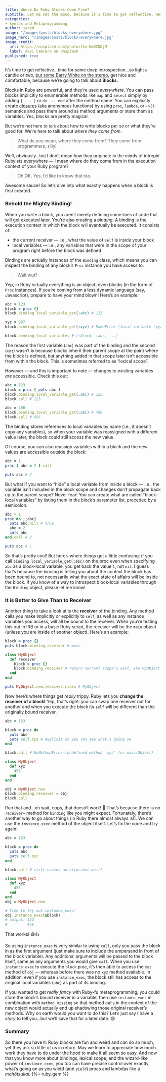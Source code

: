 ```yaml
---
title: Where Do Ruby Blocks Come From?
subtitle: Let me set the mood, because it’s time to get reflective. Here’s your primer on block bindings, local variables, receivers, and more.
categories:
- Syntax and Metaprogramming
author: jared
image: "/images/posts/blocks-everywhere.jpg"
image_hero: "/images/posts/blocks-everywhere.jpg"
image_credit:
  url: https://unsplash.com/photos/kn-UmDZQDjM
  label: Xavi Cabrera on Unsplash
published: true
---
```


It’s time to get reflective…time for some deep introspection…so light a candle or two, [put some Barry White on the stereo](https://www.youtube.com/watch?v=VdbNoXrbUFY), get nice and comfortable, because we’re going to talk about **Blocks**.

Blocks in Ruby are powerful, and they’re used _everywhere_. You can pass blocks implicitly to enumerable methods like `map` and `select` simply by adding `{ ... }` or `do ... end` after the method name. You can explicitly create [closures](https://en.wikipedia.org/wiki/Closure_(computer_programming)) (aka anonymous functions) by using `proc`, `lambda`, or `->()` semantics and pass them around as method arguments or store them as variables. Yes, blocks are pretty magical.

But we’re not here to talk about how to write blocks per se or what they’re good for. We’re here to talk about _where they come from_.

> What do you mean, where they come from? They come from programmers, silly!

Well, obviously…but I don’t mean how they originate in the minds of intrepid Rubyists everywhere — I mean where do they come from in the execution context of your Ruby program?

> Oh OK. Yes, I’d like to know that too.

Awesome sauce! So let’s dive into what exactly happens when a block is first created.

### Behold the Mighty Binding!

When you write a block, you aren’t merely defining some lines of code that will get executed later. You’re also creating a _binding_. A binding is the execution context in which the block will eventually be executed. It consists of:

* the current receiver — i.e., what the value of `self` is inside your block
* local variables — i.e., any variables that were in the scope of your program right before the block was defined

Bindings are actually instances of the `Binding` class, which means you can inspect the binding of any block’s `Proc` instance you have access to.

> Wait wut?

Yep, in Ruby virtually everything is an object, even blocks (in the form of `Proc` instances). If you’re coming from a less dynamic language (say, Javascript), prepare to have your mind blown! Here’s an example:

```ruby
abc = 123
block = proc {}
block.binding.local_variable_get(:abc) # 123

xyz = 987
block.binding.local_variable_get(:xyz) # NameError (local variable `xyz' is not defined for #<Binding>)

block.binding.local_variables # [:block, :abc, ...]
```

The reason the first variable (`abc`) was part of the binding and the second (`xyz`) wasn’t is because blocks inherit their parent scope at the point where the block is defined, but anything added in that scope later isn’t accessible from within the block. This is sometimes referred to as “lexical scope”.

However — and this is important to note — changes to existing variables *are* accessible. Check this out:

```ruby
abc = 123
block = proc { puts abc }
block.binding.local_variable_get(:abc) # 123
block.call # 123

abc = 456
block.binding.local_variable_get(:abc) # 456
block.call # 456
```

The binding stores references to local variables by name (i.e., it doesn’t copy any variables), so when your variable was reassigned with a different value later, the block could still access the new value.

Of course, you can also reassign variables within a block and the new values are accessible outside the block:

```ruby
abc = 1
proc { abc = 2 }.call

puts abc # 2
```

But what if you want to “hide” a local variable from inside a block — i.e., the variable isn’t included in the block scope and changes don’t propagate back up to the parent scope? Never fear! You can create what are called “block-local variables” by listing them in the block’s parameter list, preceded by a semicolon:

```ruby
abc = 1
proc do |;abc|
  puts abc.nil? # true
  abc = 2
  puts abc
end.call # 2

puts abc # 1
```

So that’s pretty cool! But here’s where things get a little confusing: if you call `binding.local_variable_get(:abc)` on the proc even when specifying `abc` as a block-local variable, you get back the value `1`, not `nil`. I guess that’s because the binding is telling you about the context the block has been bound to, not necessarily what the exact state of affairs will be inside the block. If you know of a way to introspect block-local variables through the `Binding` object, please let me know!

### It is Better to Give Than to Receiver

Another thing to take a look at is the **receiver** of the binding. Any method calls you make implicitly or explicitly to `self`, as well as any instance variables you access, will all be bound to the receiver. When you’re testing this out in IRB or in a basic Ruby script, the receiver will be the `main` object (unless you are inside of another object). Here’s an example:

```ruby
block = proc {}
puts block.binding.receiver # main

class MyObject
  def receiver
    block = proc {}
    block.binding.receiver # return current scope's self, aka MyObject instance
  end
end

puts MyObject.new.receiver.class # MyObject
```

Now here’s where things get _really_ trippy. Ruby lets you **change the receiver of a block!** Yep, that’s right: you can swap one receiver out for another and when you execute the block its `self` will be different than the originally bound receiver.

```ruby
abc = 123

block = proc do
  puts abc
  puts self.xyz # explicit so you can see what's going on
end

block.call # NoMethodError (undefined method `xyz' for main:Object)

class MyObject
  def xyz
    456
  end
end

obj = MyObject.new
block.binding.receiver = obj
block.call
```

Run that and…oh wait, oops, that doesn’t work! 🙁 That’s because there is no `receiver=` method for `binding` like you might expect. Fortunately, there’s another way to go about things (in Ruby there almost always is!). We can use the `instance_exec` method of the object itself. Let’s fix the code and try again:

```ruby
abc = 123

block = proc do
  puts abc
  puts self.xyz
end

block.call # still causes an error…but wait!

class MyObject
  def xyz
    456
  end
end
obj = MyObject.new

# Time to try out instance_exec!
obj.instance_exec(&block)
# output: 123
#         456
```

That works! 😃👍

So using `instance_exec` is very similar to using `call`, only you pass the block in as the first argument (just make sure to include the ampersand in front of the block variable). Any additional arguments will be passed to the block itself, same as any arguments you would give `call`. When you use `instance_exec` to execute the `block` proc, it’s then able to access the `xyz` method of `obj` — whereas before there was no `xyz` method available. In addition, even if you use `instance_exec`, the block still has access to the original local variables (`abc`) as part of its binding.

If you wanted to get _really fancy_ with Ruby-fu metaprogramming, you could store the block’s bound receiver in a variable, then use `instance_exec` in combination with `method_missing` so that method calls in the context of the new object would actually end up shadowing those original receiver’s methods. Why on earth would you want to do this? Let’s just say I have a _story_ to tell you…but we’ll save that for a later date. 😄

### Summary

So there you have it: Ruby blocks are fun and weird and can do so much, yet they ask so little of us in return. May we learn to appreciate how much work they have to do under the hood to make it all seem so easy. And now that you know more about bindings, lexical scope, and the wizard-like power of `instance_exec`, you too can have precise control over exactly what’s going on as you wield (and `yield`) procs and lambdas like a _mahōtsukai_. {%= ruby_gem %}